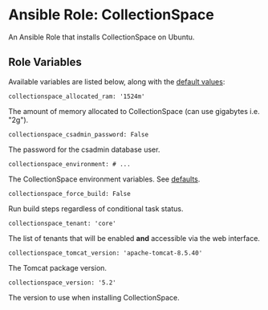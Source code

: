 # Ansible Role: CollectionSpace

An Ansible Role that installs CollectionSpace on Ubuntu.

## Role Variables

Available variables are listed below, along with the [default values](defaults/main.yml):

    collectionspace_allocated_ram: '1524m'

The amount of memory allocated to CollectionSpace (can use gigabytes i.e. "2g").

    collectionspace_csadmin_password: False

The password for the csadmin database user.

    collectionspace_environment: # ...

The CollectionSpace environment variables. See [defaults](defaults/main.yml).

    collectionspace_force_build: False

Run build steps regardless of conditional task status.

    collectionspace_tenant: 'core'

The list of tenants that will be enabled **and** accessible via the web interface.

    collectionspace_tomcat_version: 'apache-tomcat-8.5.40'

The Tomcat package version.

    collectionspace_version: '5.2'

The version to use when installing CollectionSpace.
